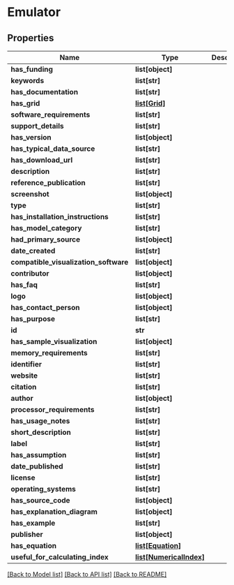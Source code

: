 # Emulator

## Properties
Name | Type | Description | Notes
------------ | ------------- | ------------- | -------------
**has_funding** | **list[object]** |  | [optional] 
**keywords** | **list[str]** |  | [optional] 
**has_documentation** | **list[str]** |  | [optional] 
**has_grid** | [**list[Grid]**](Grid.md) |  | [optional] 
**software_requirements** | **list[str]** |  | [optional] 
**support_details** | **list[str]** |  | [optional] 
**has_version** | **list[object]** |  | [optional] 
**has_typical_data_source** | **list[str]** |  | [optional] 
**has_download_url** | **list[str]** |  | [optional] 
**description** | **list[str]** |  | [optional] 
**reference_publication** | **list[str]** |  | [optional] 
**screenshot** | **list[object]** |  | [optional] 
**type** | **list[str]** |  | [optional] 
**has_installation_instructions** | **list[str]** |  | [optional] 
**has_model_category** | **list[str]** |  | [optional] 
**had_primary_source** | **list[object]** |  | [optional] 
**date_created** | **list[str]** |  | [optional] 
**compatible_visualization_software** | **list[object]** |  | [optional] 
**contributor** | **list[object]** |  | [optional] 
**has_faq** | **list[str]** |  | [optional] 
**logo** | **list[object]** |  | [optional] 
**has_contact_person** | **list[object]** |  | [optional] 
**has_purpose** | **list[str]** |  | [optional] 
**id** | **str** |  | [optional] 
**has_sample_visualization** | **list[object]** |  | [optional] 
**memory_requirements** | **list[str]** |  | [optional] 
**identifier** | **list[str]** |  | [optional] 
**website** | **list[str]** |  | [optional] 
**citation** | **list[str]** |  | [optional] 
**author** | **list[object]** |  | [optional] 
**processor_requirements** | **list[str]** |  | [optional] 
**has_usage_notes** | **list[str]** |  | [optional] 
**short_description** | **list[str]** |  | [optional] 
**label** | **list[str]** |  | [optional] 
**has_assumption** | **list[str]** |  | [optional] 
**date_published** | **list[str]** |  | [optional] 
**license** | **list[str]** |  | [optional] 
**operating_systems** | **list[str]** |  | [optional] 
**has_source_code** | **list[object]** |  | [optional] 
**has_explanation_diagram** | **list[object]** |  | [optional] 
**has_example** | **list[str]** |  | [optional] 
**publisher** | **list[object]** |  | [optional] 
**has_equation** | [**list[Equation]**](Equation.md) |  | [optional] 
**useful_for_calculating_index** | [**list[NumericalIndex]**](NumericalIndex.md) |  | [optional] 

[[Back to Model list]](../README.md#documentation-for-models) [[Back to API list]](../README.md#documentation-for-api-endpoints) [[Back to README]](../README.md)



